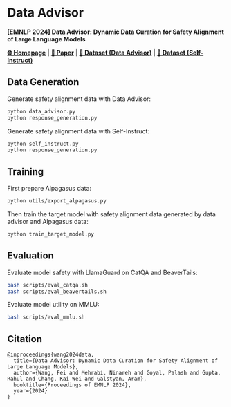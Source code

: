# Data Advisor

**[EMNLP 2024] Data Advisor: Dynamic Data Curation for Safety Alignment of Large Language Models**

[**🌐 Homepage**](https://feiwang96.github.io/DataAdvisor/) | [**📖 Paper**](https://arxiv.org/pdf/2410.05269)  | [**🤗 Dataset (Data Advisor)**](https://huggingface.co/datasets/fwnlp/data-advisor-safety-alignment) | [**🤗 Dataset (Self-Instruct)**](https://huggingface.co/datasets/fwnlp/self-instruct-safety-alignment)


## Data Generation
Generate safety alignment data with Data Advisor:
```bash
python data_advisor.py
python response_generation.py
```

Generate safety alignment data with Self-Instruct:
```bash
python self_instruct.py
python response_generation.py
```


## Training
First prepare Alpagasus data:
```bash
python utils/export_alpagasus.py
```

Then train the target model with safety alignment data generated by data advisor and Alpagasus data:
```bash
python train_target_model.py
```

## Evaluation
Evaluate model safety with LlamaGuard on CatQA and BeaverTails:
```bash
bash scripts/eval_catqa.sh
bash scripts/eval_beavertails.sh
```

Evaluate model utility on MMLU: 
```bash
bash scripts/eval_mmlu.sh
```

## Citation
```
@inproceedings{wang2024data,
  title={Data Advisor: Dynamic Data Curation for Safety Alignment of Large Language Models},
  author={Wang, Fei and Mehrabi, Ninareh and Goyal, Palash and Gupta, Rahul and Chang, Kai-Wei and Galstyan, Aram},
  booktitle={Proceedings of EMNLP 2024},
  year={2024}
}
```

